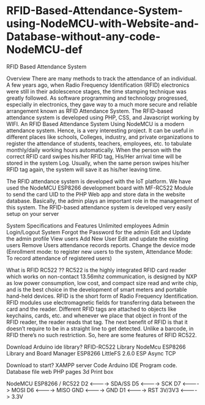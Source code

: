 # RFID-Based-Attendance-System-using-NodeMCU-with-Website-and-Database-without-any-code-NodeMCU-def
RFID Based Attendance System 

Overview
There are many methods to track the attendance of an individual. A few years ago, when Radio Frequency Identification (RFID) electronics were still in their adolescence stages, the time stamping technique was greatly followed. As software programming and technology progressed, especially in electronics, they gave way to a much more secure and reliable arrangement known as RFID Attendance System.
The RFID-based attendance system is developed using PHP, CSS, and Javascript working by WIFI. An RFID Based Attendance System Using NodeMCU is a modern attendance system. Hence, is a very interesting project. It can be useful in different places like schools, Colleges, industry, and private organizations to register the attendance of students, teachers, employees, etc. to tabulate monthly/daily working hours automatically. When the person with the correct RFID card swipes his/her RFID tag, His/Her arrival time will be stored in the system Log. Usually, when the same person swipes his/her RFID tag again, the system will save it as his/her leaving time. 

The RFID attendance system is developed with the IoT platform. We have used the NodeMCU ESP8266 development board with MF-RC522 Module to send the card UID to the PHP Web app and store data in the website database. Basically, the admin plays an important role in the management of this system.
The RFID-based attendance system is developed very easily setup on your server 

System Specifications and Features
Unlimited employees
Admin Login/Logout System 
Forgot the Password for the admin
Edit and Update the admin profile
View users
Add New User
Edit and update the existing users
Remove Users
attendance records reports.
Change the device mode (Enrollment mode: to register new users to the system, Attendance Mode: To record attendance of registered users)

What is RFID RC522 ??
RC522 is the highly integrated RFID card reader which works on non-contact 13.56mhz communication, is designed by NXP as low power consumption, low cost, and compact size read and write chip, and is the best choice in the development of smart meters and portable hand-held devices. RFID is the short form of Radio Frequency Identification. RFID modules use electromagnetic fields for transferring data between the card and the reader. Different RFID tags are attached to objects like keychains, cards, etc. and whenever we place that object in front of the RFID reader, the reader reads that tag. The next benefit of RFID is that it doesn’t require to be in a straight line to get detected. Unlike a barcode, in RFID there’s no such restriction. So, here are some features of RFID RC522.


Download Arduino ide library?
RFID-RC522 Library
NodeMcu ESP8266 Library and Board Manager
ESP8266 LittleFS 2.6.0
ESP Async TCP
 

Download to start?
XAMPP server
Code Arduino IDE Program code.
Database file
web PHP pages 
3d Print box 


NodeMCU ESP8266 / RC522
D2 <———-> SDA/SS
D5 <———-> SCK
D7 <———-> MOSI
D6 <———-> MISO
GND <———-> GND
D1 <———-> RST
3V/3V3 <———-> 3.3V
